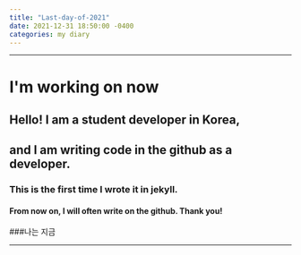 ```yaml
---
title: "Last-day-of-2021"
date: 2021-12-31 18:50:00 -0400
categories: my diary
---
```

-------------------------------------------
# I'm working on now

## Hello! I am a student developer in Korea, 
## and I am writing code in the github as a  developer. 
### This is the first time I wrote it in jekyll. 
#### From now on, I will often write on the github. Thank you!
###나는 지금 
<hr/>
